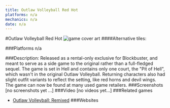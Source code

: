 ```yaml
---
title: Outlaw Volleyball Red Hot
platforms: n/a
mechanics: n/a
date: n/a
---
```

#Outlaw Volleyball Red Hot
![game cover art](//images.igdb.com/igdb/image/upload/t_cover_big/yzaheqioayxqguzwfvob.jpg "Logo Title Text 1")
####Alternative tiles:

###Platforms
n/a

###Description:
Released as a rental-only exclusive for Blockbuster, and meant to serve as a side game to the original rather than a full-fledged sequel. The game is set in Hell and contains only one court, the "Pit of Hell", which wasn't in the original Outlaw Volleyball. Returning characters also had slight outfit variants to reflect the setting, like red horns and devil wings. The game can now be found at many used game retailers.
###Screenshots
[no screenshots yet ...]
###Video
[no videos yet...]
###Related games
* [Outlaw Volleyball: Remixed](/games/outlaw-volleyball-remixed-43628/)
###Websites

